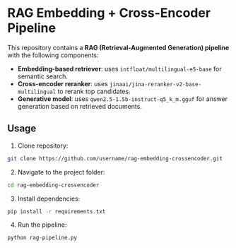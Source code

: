 # RAG Embedding + Cross-Encoder Pipeline

This repository contains a **RAG (Retrieval-Augmented Generation) pipeline** with the following components:

- **Embedding-based retriever**: uses `intfloat/multilingual-e5-base` for semantic search.  
- **Cross-encoder reranker**: uses `jinaai/jina-reranker-v2-base-multilingual` to rerank top candidates.  
- **Generative model**: uses `qwen2.5-1.5b-instruct-q5_k_m.gguf` for answer generation based on retrieved documents.

## Usage

1. Clone repository:

```bash
git clone https://github.com/username/rag-embedding-crossencoder.git
```

2. Navigate to the project folder:

```bash
cd rag-embedding-crossencoder
```

3. Install dependencies:

```bash
pip install -r requirements.txt
```

4. Run the pipeline:

```bash
python rag-pipeline.py
```
